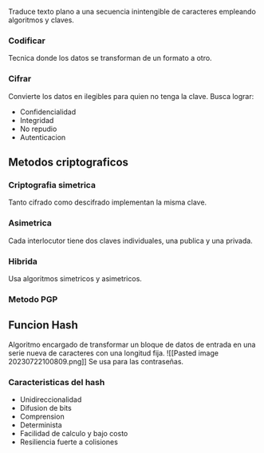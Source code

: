 Traduce texto plano a una secuencia inintengible de caracteres empleando algoritmos y claves.
### Codificar
Tecnica donde los datos se transforman de un formato a otro.
### Cifrar
Convierte los datos en ilegibles para quien no tenga la clave.
Busca lograr:
- Confidencialidad
- Integridad
- No repudio
- Autenticacion
## Metodos criptograficos
### Criptografia simetrica
Tanto cifrado como descifrado implementan la misma clave.
### Asimetrica
Cada interlocutor tiene dos claves individuales, una publica y una privada.
### Hibrida
Usa algoritmos simetricos y asimetricos.
### Metodo PGP
## Funcion Hash
Algoritmo encargado de transformar un bloque de datos de entrada en una serie nueva de caracteres con una longitud fija.
![[Pasted image 20230722100809.png]]
Se usa para las contraseñas.
### Caracteristicas del hash
- Unidireccionalidad
- Difusion de bits
- Comprension
- Determinista
- Facilidad de calculo y bajo costo
- Resiliencia fuerte a colisiones
